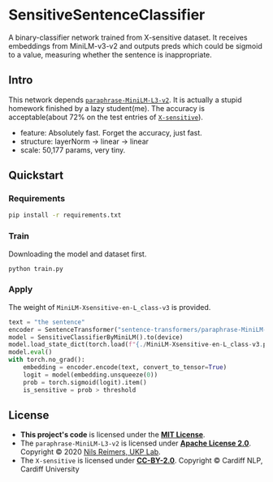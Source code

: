 # SensitiveSentenceClassifier
A binary-classifier network trained from X-sensitive dataset. It receives embeddings from MiniLM-v3-v2 and outputs preds which could be sigmoid to a value, measuring whether the sentence is inappropriate.
## Intro
This network depends [`paraphrase-MiniLM-L3-v2`](https://huggingface.co/sentence-transformers/paraphrase-MiniLM-L3-v2). It is actually a stupid homework finished by a lazy student(me). The accuracy is acceptable(about 72% on the test entries of [`X-sensitive`](https://huggingface.co/datasets/cardiffnlp/x_sensitive)).

- feature: Absolutely fast. Forget the accuracy, just fast.
- structure: layerNorm -> linear -> linear
- scale: 50,177 params, very tiny.

## Quickstart
### Requirements
```bash
pip install -r requirements.txt
```
### Train
Downloading the model and dataset first.
```bash
python train.py
```
### Apply
The weight of `MiniLM-Xsensitive-en-L_class-v3` is provided.
```python
text = "the sentence"
encoder = SentenceTransformer("sentence-transformers/paraphrase-MiniLM-L3-v2")
model = SensitiveClassifierByMiniLM().to(device)
model.load_state_dict(torch.load(f"{./MiniLM-Xsensitive-en-L_class-v3.pth}"))
model.eval()
with torch.no_grad():
    embedding = encoder.encode(text, convert_to_tensor=True)
    logit = model(embedding.unsqueeze(0))
    prob = torch.sigmoid(logit).item()
    is_sensitive = prob > threshold
```
## License
- **This project's code** is licensed under the **[MIT License](./License)**.
- The `paraphrase-MiniLM-L3-v2` is licensed under **[Apache License 2.0](https://github.com/huggingface/sentence-transformers/blob/master/LICENSE)**. Copyright © 2020 
[Nils Reimers, UKP Lab](https://www.ukp.tu-darmstadt.de/).
- The `X-sensitive` is licensed under **[CC-BY-2.0](https://creativecommons.org/licenses/by/2.0/)**.
Copyright © Cardiff NLP, Cardiff University